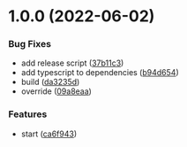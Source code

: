 # 1.0.0 (2022-06-02)


### Bug Fixes

* add release script ([37b11c3](https://github.com/menelai/is-cron/commit/37b11c3f840cd14a423ea99ad0ca3dcacc5dbb00))
* add typescript to dependencies ([b94d654](https://github.com/menelai/is-cron/commit/b94d654e84032b21b33115eeb24160f35ac79219))
* build ([da3235d](https://github.com/menelai/is-cron/commit/da3235d3d9fae51eea927fb2f7e6b02f2df4b297))
* override ([09a8eaa](https://github.com/menelai/is-cron/commit/09a8eaa097ca1b33b186a7f00b411d6959fcf12e))


### Features

* start ([ca6f943](https://github.com/menelai/is-cron/commit/ca6f943ceca97581744657cc61045fcaaa20ff85))
